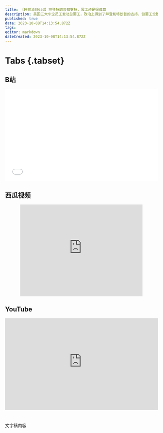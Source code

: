 ```yaml
---
title: 【睡前消息653】拜登特朗普都支持，罢工还是很难赢
description: 美国三大车企员工发动总罢工，政治上得到了拜登和特朗普的支持，但罢工全胜的希望还是很渺茫，因为所谓政治，归根结底还是经济的集中体现。在产业升级的年代，投资和加福利是矛盾的，如果要求企业同时追求两个目标，美国资产阶级也没余钱。政治诉求最终要向经济规律低头。
published: true
date: 2023-10-08T14:13:54.872Z
tags: 
editor: markdown
dateCreated: 2023-10-08T14:13:54.872Z
---
```


# Tabs {.tabset}
## B站
<div style="position: relative; padding: 30% 45%;">
<iframe style="position: absolute; width: 100%; height: 100%; left: 0; top: 0;" src="//player.bilibili.com/player.html?&bvid=BV1CH4y1d7eu&page=1&as_wide=1&high_quality=1&danmaku=1&autoplay=0" scrolling="no" border="0" frameborder="no" framespacing="0" allowfullscreen="true"></iframe>
</div>

## 西瓜视频
<div style="position: relative; padding: 30% 45%;">
<iframe style="position: absolute; top: 50%; left: 50%; transform: translate(-50%, -50%); width: 80%; height: 100%;" frameborder="0" src="https://www.ixigua.com/iframe/西瓜视频ID?autoplay=0" referrerpolicy="unsafe-url" allowfullscreen></iframe>
</div>

## YouTube
<div style="position: relative; padding: 30% 45%;">
<iframe style="position: absolute; top: 0; left: 0; width: 100%; height: 100%;" src="https://www.youtube-nocookie.com/embed/YouTubeVID" title="YouTube video player" frameborder="0" allow="accelerometer; autoplay; clipboard-write; encrypted-media; gyroscope; picture-in-picture" allowfullscreen="true"></iframe>
</div>
  
# 

文字稿内容
